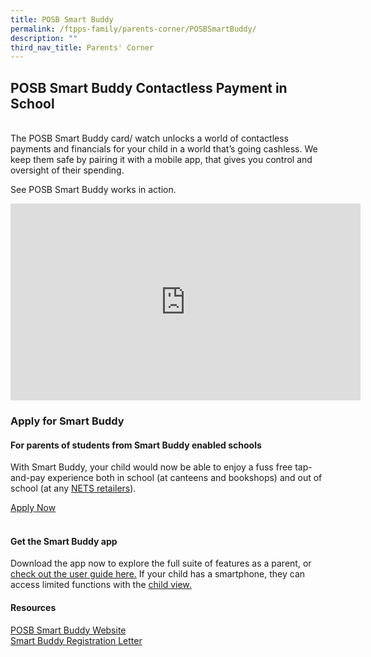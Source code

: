 ```yaml
---
title: POSB Smart Buddy
permalink: /ftpps-family/parents-corner/POSBSmartBuddy/
description: ""
third_nav_title: Parents' Corner
---
```

##  POSB Smart Buddy Contactless Payment in School
<br>
The POSB Smart Buddy card/ watch unlocks a world of contactless payments and financials for your child in a world that’s going cashless. We keep them safe by pairing it with a mobile app, that gives you control and oversight of their spending.

See POSB Smart Buddy works in action.

<iframe width="560" height="315" src="https://www.youtube.com/embed/h-EjfXCy9ug" title="YouTube video player" frameborder="0" allow="accelerometer; autoplay; clipboard-write; encrypted-media; gyroscope; picture-in-picture; web-share" allowfullscreen></iframe>


### Apply for Smart Buddy
#### For parents of students from Smart Buddy enabled schools


With Smart Buddy, your child would now be able to enjoy a fuss free tap-and-pay experience both in school (at canteens and bookshops) and out of school (at any 
[NETS retailers](https://www.nets.com.sg/nets-digital-payments-ready-merchants?pid=sg-posb-smartbuddy-nets-netsretailer)).

[Apply Now](https://www.posb.com.sg/personal/deposits/bank-with-ease/posb-smart-buddy-digibot?trigger=6f2bfba6-0e0a-462d-ad48-e3ea3e063048)
<br><br>
#### Get the Smart Buddy app

Download the app now to explore the full suite of features as a parent, or [check out the user guide here.](https://www.posb.com.sg/iwov-resources/pdf/deposits/bank-with-ease/posb-smart-buddy/SmartBuddy-mobileapp-guide.pdf?pid=sg-posb-pweb-deposits-smartbuddy-btn-userguide) If your child has a smartphone, they can access limited functions with the [child view.](https://www.posb.com.sg/personal/support/bank-posb-smartbuddy-setup.html?pid=sg-posb-pweb-deposits-smartbuddy-btn-child-view#child-access)

#### Resources

[POSB Smart Buddy Website](https://www.posb.com.sg/personal/deposits/bank-with-ease/posb-smart-buddy?pid=sg-posb-pweb-deposits-smartbuddy-btn-keep-reading#why)
<br>
[Smart Buddy Registration Letter](/files/Parents'%20Corner/Smart%20Buddy%20Registration%20Letter.pdf)